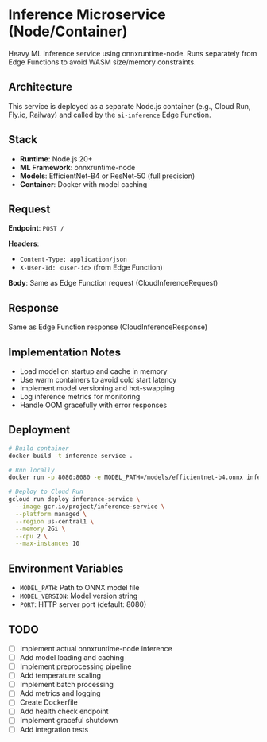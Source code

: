 # Inference Microservice (Node/Container)

Heavy ML inference service using onnxruntime-node. Runs separately from Edge Functions to avoid WASM size/memory constraints.

## Architecture

This service is deployed as a separate Node.js container (e.g., Cloud Run, Fly.io, Railway) and called by the `ai-inference` Edge Function.

## Stack

- **Runtime**: Node.js 20+
- **ML Framework**: onnxruntime-node
- **Models**: EfficientNet-B4 or ResNet-50 (full precision)
- **Container**: Docker with model caching

## Request

**Endpoint**: `POST /`

**Headers**:

- `Content-Type: application/json`
- `X-User-Id: <user-id>` (from Edge Function)

**Body**: Same as Edge Function request (CloudInferenceRequest)

## Response

Same as Edge Function response (CloudInferenceResponse)

## Implementation Notes

- Load model on startup and cache in memory
- Use warm containers to avoid cold start latency
- Implement model versioning and hot-swapping
- Log inference metrics for monitoring
- Handle OOM gracefully with error responses

## Deployment

```bash
# Build container
docker build -t inference-service .

# Run locally
docker run -p 8080:8080 -e MODEL_PATH=/models/efficientnet-b4.onnx inference-service

# Deploy to Cloud Run
gcloud run deploy inference-service \
  --image gcr.io/project/inference-service \
  --platform managed \
  --region us-central1 \
  --memory 2Gi \
  --cpu 2 \
  --max-instances 10
```

## Environment Variables

- `MODEL_PATH`: Path to ONNX model file
- `MODEL_VERSION`: Model version string
- `PORT`: HTTP server port (default: 8080)

## TODO

- [ ] Implement actual onnxruntime-node inference
- [ ] Add model loading and caching
- [ ] Implement preprocessing pipeline
- [ ] Add temperature scaling
- [ ] Implement batch processing
- [ ] Add metrics and logging
- [ ] Create Dockerfile
- [ ] Add health check endpoint
- [ ] Implement graceful shutdown
- [ ] Add integration tests
